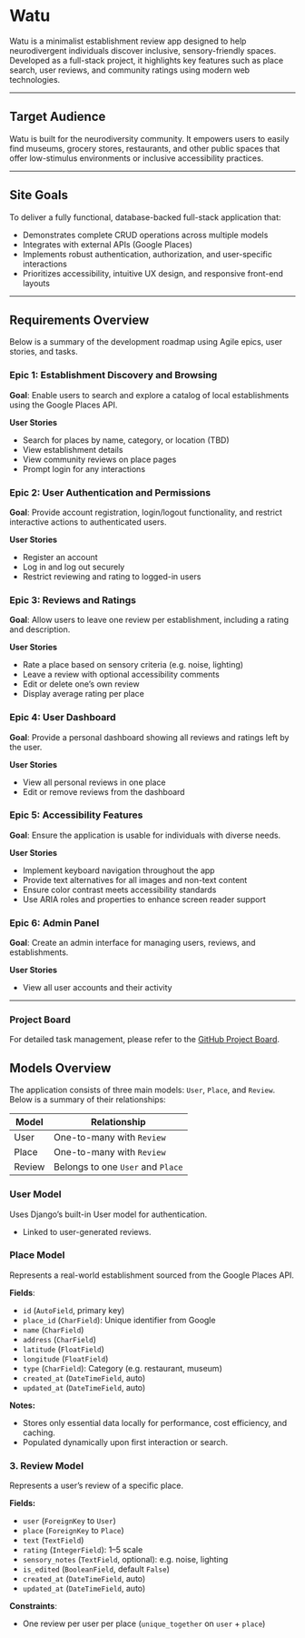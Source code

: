 # Watu

Watu is a minimalist establishment review app designed to help neurodivergent individuals discover inclusive, sensory-friendly spaces. Developed as a full-stack project, it highlights key features such as place search, user reviews, and community ratings using modern web technologies.

---

## Target Audience

Watu is built for the neurodiversity community. It empowers users to easily find museums, grocery stores, restaurants, and other public spaces that offer low-stimulus environments or inclusive accessibility practices.

---

## Site Goals

To deliver a fully functional, database-backed full-stack application that:

- Demonstrates complete CRUD operations across multiple models
- Integrates with external APIs (Google Places)
- Implements robust authentication, authorization, and user-specific interactions
- Prioritizes accessibility, intuitive UX design, and responsive front-end layouts

---

## Requirements Overview

Below is a summary of the development roadmap using Agile epics, user stories, and tasks.

### Epic 1: Establishment Discovery and Browsing
**Goal**: Enable users to search and explore a catalog of local establishments using the Google Places API.

**User Stories**
- Search for places by name, category, or location (TBD)
- View establishment details
- View community reviews on place pages
- Prompt login for any interactions

### Epic 2: User Authentication and Permissions
**Goal**: Provide account registration, login/logout functionality, and restrict interactive actions to authenticated users.

**User Stories**
- Register an account
- Log in and log out securely
- Restrict reviewing and rating to logged-in users

### Epic 3: Reviews and Ratings
**Goal**: Allow users to leave one review per establishment, including a rating and description.

**User Stories**
- Rate a place based on sensory criteria (e.g. noise, lighting)
- Leave a review with optional accessibility comments
- Edit or delete one’s own review
- Display average rating per place

### Epic 4: User Dashboard
**Goal**: Provide a personal dashboard showing all reviews and ratings left by the user.

**User Stories**
- View all personal reviews in one place
- Edit or remove reviews from the dashboard

### Epic 5: Accessibility Features
**Goal**: Ensure the application is usable for individuals with diverse needs.

**User Stories**
- Implement keyboard navigation throughout the app
- Provide text alternatives for all images and non-text content
- Ensure color contrast meets accessibility standards
- Use ARIA roles and properties to enhance screen reader support

### Epic 6: Admin Panel
**Goal**: Create an admin interface for managing users, reviews, and establishments.

**User Stories**
- View all user accounts and their activity

---

### Project Board
For detailed task management, please refer to the [GitHub Project Board](https://github.com/users/larevolucia/projects/14/views/1).

## Models Overview

The application consists of three main models: `User`, `Place`, and `Review`. Below is a summary of their relationships:

| Model  | Relationship                      |
| ------ | --------------------------------- |
| User   | One-to-many with `Review`         |
| Place  | One-to-many with `Review`         |
| Review | Belongs to one `User` and `Place` |

### User Model

Uses Django’s built-in User model for authentication.

- Linked to user-generated reviews.

### Place Model

Represents a real-world establishment sourced from the Google Places API.

**Fields**:

- `id` (`AutoField`, primary key)
- `place_id` (`CharField`): Unique identifier from Google
- `name` (`CharField`)
- `address` (`CharField`)
- `latitude` (`FloatField`)
- `longitude` (`FloatField`)
- `type` (`CharField`): Category (e.g. restaurant, museum)
- `created_at` (`DateTimeField`, auto)
- `updated_at` (`DateTimeField`, auto)

**Notes:**

- Stores only essential data locally for performance, cost efficiency, and caching.
- Populated dynamically upon first interaction or search.

### 3. Review Model
Represents a user’s review of a specific place.

**Fields:**

- `user` (`ForeignKey` to `User`)
- `place` (`ForeignKey` to `Place`)
- `text` (`TextField`)
- `rating` (`IntegerField`): 1–5 scale
- `sensory_notes` (`TextField`, optional): e.g. noise, lighting
- `is_edited` (`BooleanField`, default `False`)
- `created_at` (`DateTimeField`, auto)
- `updated_at` (`DateTimeField`, auto)

**Constraints**:

- One review per user per place (`unique_together` on `user` + `place`)


